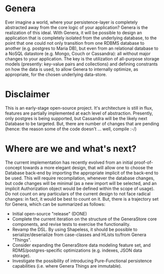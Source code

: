 # Genera

Ever imagine a world, where your persistence-layer is completely abstracted away from the core logic of your application?
Genera is the realization of this ideal.  With Genera, it will be possible to design an application that is completely isolated
from the underlying database, to the point that one could not only transition from one RDBMS database to another (e.g. postgres
to Maria DB), but even from an relational database to a NoSQL datastore (e.g. Mongo, Couch or Cassandra): all without major changes
to your application.  The key is the utilization of all-purpose storage models (presently: key-value pairs and collections) and
defining constrants on how the data is used, to allow Genera to internally optimize, as appropriate, for the chosen underlying
data-store.

# Disclaimer

This is an early-stage open-source project.  It's architecture is still in flux, features are partially implemented
at each level of abstraction.  Presently, only postgres is being supported, but Cassandra will be the likely next Database
to be targeted.  But, there are number of changes that are pending (hence: the reason some of the code doesn't ... 
well, compile :-/)

# Where are we and what's next?

The current implementation has recently evolved from an initial proof-of-concept towards a more elegant design, 
that will allow one to choose the Database back-end by importing the appropriate implicit of the back-end to be used.
This will require recompilation, whenever the database changes, but code changes will be minimal (as a new import will be
selected, and an implicit Authorization object would be defined within the scope of usage).  Do not count on any particulars
of the current design to not face radical changes: in fact, it would be best to count on it.  But, there is a trajectory set 
for Genera, which can be summarized as follows:

  * Initial open-source "release" (DONE)
  * Complete the current iteration on the structure of the GeneraStore core components, and revise tests to exercise the functionality.
  * Revamp the DSL.  By using Shapeless, it should be possible to serialize/deserialize from case-classes and HLists to/from Genera "Things".
  * Consider expanding the GeneraStore data modeling feature set, and RDMS/postgres-specific optimizations (e.g. indexes, JSON data storage).
  * Investigate the possibility of introducing Pure-Functional persistence capabilities (i.e. where Genera Things are immutable). 

